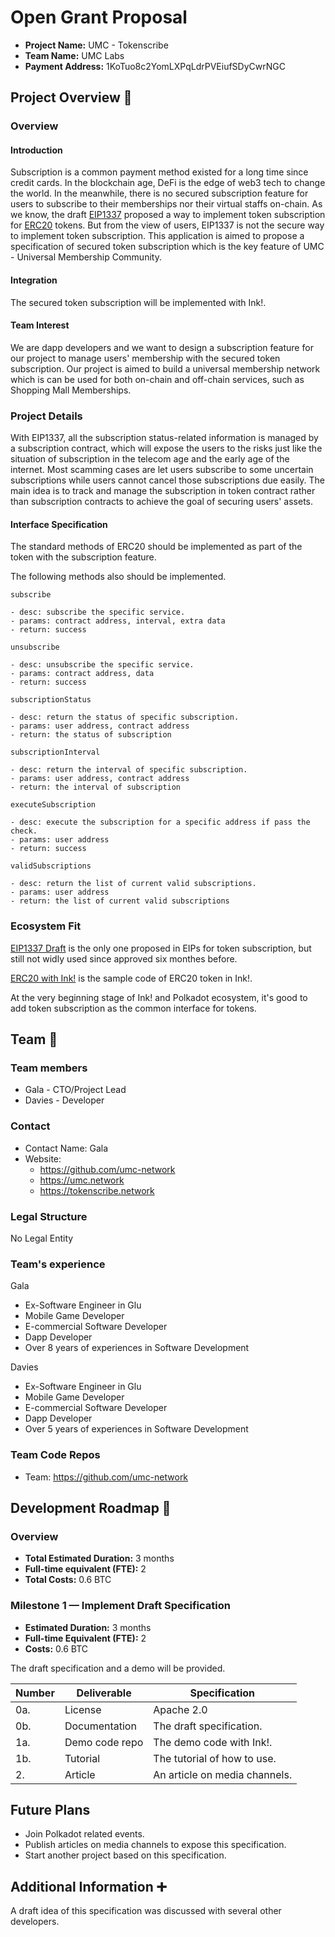 # Open Grant Proposal

* **Project Name:** UMC - Tokenscribe
* **Team Name:** UMC Labs
* **Payment Address:** 1KoTuo8c2YomLXPqLdrPVEiufSDyCwrNGC

## Project Overview :page_facing_up: 

### Overview

#### Introduction

Subscription is a common payment method existed for a long time since credit cards. In the blockchain age, DeFi is the edge of web3 tech to change the world. In the meanwhile, there is no secured subscription feature for users to subscribe to their memberships nor their virtual staffs on-chain.
As we know, the draft [EIP1337](https://github.com/ethereum/EIPs/blob/master/EIPS/eip-1337.md)  proposed a way to implement token subscription for [ERC20](https://github.com/ethereum/EIPs/blob/master/EIPS/eip-20.md)  tokens. But from the view of users, EIP1337 is not the secure way to implement token subscription.
This application is aimed to propose a specification of secured token subscription which is the key feature of UMC - Universal Membership Community.

#### Integration

The secured token subscription will be implemented with Ink!.

#### Team Interest

We are dapp developers and we want to design a subscription feature for our project to manage users' membership with the secured token subscription. Our project is aimed to build a universal membership network which is can be used for both on-chain and off-chain services, such as Shopping Mall Memberships.

### Project Details 

With EIP1337, all the subscription status-related information is managed by a subscription contract, which will expose the users to the risks just like the situation of subscription in the telecom age and the early age of the internet. Most scamming cases are let users subscribe to some uncertain subscriptions while users cannot cancel those subscriptions due easily.
The main idea is to track and manage the subscription in token contract rather than subscription contracts to achieve the goal of securing users' assets. 


#### Interface Specification

The standard methods of ERC20 should be implemented as part of the token with the subscription feature.

The following methods also should be implemented.

```
subscribe

- desc: subscribe the specific service.
- params: contract address, interval, extra data
- return: success
```

```
unsubscribe

- desc: unsubscribe the specific service.
- params: contract address, data
- return: success
```

```
subscriptionStatus

- desc: return the status of specific subscription.
- params: user address, contract address
- return: the status of subscription
```

```
subscriptionInterval

- desc: return the interval of specific subscription.
- params: user address, contract address
- return: the interval of subscription
```

```
executeSubscription

- desc: execute the subscription for a specific address if pass the check.
- params: user address
- return: success
```

```
validSubscriptions

- desc: return the list of current valid subscriptions.
- params: user address
- return: the list of current valid subscriptions
```

### Ecosystem Fit 

[EIP1337 Draft](https://github.com/ethereum/EIPs/blob/master/EIPS/eip-1337.md) is the only one proposed in EIPs for token subscription, but still not widly used since approved six monthes before.

[ERC20 with Ink!](https://github.com/paritytech/ink/blob/master/examples/erc20/lib.rs) is the sample code of ERC20 token in Ink!.

At the very beginning stage of Ink! and Polkadot ecosystem, it's good to add token subscription as the common interface for tokens.

## Team :busts_in_silhouette:

### Team members

* Gala - CTO/Project Lead  
* Davies - Developer  

### Contact
- Contact Name: Gala
- Website: 
  - https://github.com/umc-network
  - https://umc.network 
  - https://tokenscribe.network

### Legal Structure 
No Legal Entity

### Team's experience

Gala   
   -  Ex-Software Engineer in Glu  
   -  Mobile Game Developer  
   -  E-commercial Software Developer
   -  Dapp Developer  
   -  Over 8 years of experiences in Software Development

Davies  
   -  Ex-Software Engineer in Glu 
   -  Mobile Game Developer  
   -  E-commercial Software Developer
   -  Dapp Developer  
   -  Over 5 years of experiences in Software Development

### Team Code Repos
* Team: https://github.com/umc-network

## Development Roadmap :nut_and_bolt: 
### Overview
* **Total Estimated Duration:** 3 months
* **Full-time equivalent (FTE):** 2
* **Total Costs:** 0.6 BTC

### Milestone 1 — Implement Draft Specification 
* **Estimated Duration:** 3 months
* **Full-time Equivalent (FTE):** 2
* **Costs:** 0.6 BTC 

The draft specification and a demo will be provided.

| Number | Deliverable | Specification |
| ------------- | ------------- | ------------- |
| 0a. | License | Apache 2.0 |
| 0b. | Documentation | The draft specification. |
| 1a. | Demo code repo | The demo code with Ink!. |
| 1b. | Tutorial | The tutorial of how to use. |
| 2. | Article | An article on media channels. |

## Future Plans

* Join Polkadot related events.  
* Publish articles on media channels to expose this specification.  
* Start another project based on this specification.  

## Additional Information :heavy_plus_sign: 

A draft idea of this specification was discussed with several other developers.